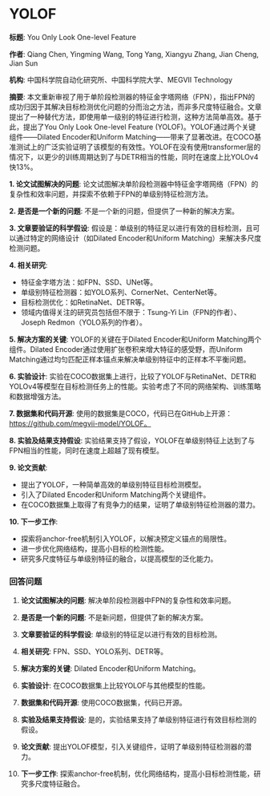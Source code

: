 # YOLOF

**标题**: You Only Look One-level Feature

**作者**: Qiang Chen, Yingming Wang, Tong Yang, Xiangyu Zhang, Jian Cheng, Jian Sun

**机构**: 中国科学院自动化研究所、中国科学院大学、MEGVII Technology

**摘要**: 本文重新审视了用于单阶段检测器的特征金字塔网络（FPN），指出FPN的成功归因于其解决目标检测优化问题的分而治之方法，而非多尺度特征融合。文章提出了一种替代方法，即使用单一级别的特征进行检测，这种方法简单高效。基于此，提出了You Only Look One-level Feature (YOLOF)。YOLOF通过两个关键组件——Dilated Encoder和Uniform Matching——带来了显著改进。在COCO基准测试上的广泛实验证明了该模型的有效性。YOLOF在没有使用transformer层的情况下，以更少的训练周期达到了与DETR相当的性能，同时在速度上比YOLOv4快13%。

**1. 论文试图解决的问题**:
论文试图解决单阶段检测器中特征金字塔网络（FPN）的复杂性和效率问题，并探索不依赖于FPN的单级别特征检测方法。

**2. 是否是一个新的问题**:
不是一个新的问题，但提供了一种新的解决方案。

**3. 文章要验证的科学假设**:
假设是：单级别的特征足以进行有效的目标检测，且可以通过特定的网络设计（如Dilated Encoder和Uniform Matching）来解决多尺度检测问题。

**4. 相关研究**:
- 特征金字塔方法：如FPN、SSD、UNet等。
- 单级别特征检测器：如YOLO系列、CornerNet、CenterNet等。
- 目标检测优化：如RetinaNet、DETR等。
- 领域内值得关注的研究员包括但不限于：Tsung-Yi Lin（FPN的作者）、Joseph Redmon（YOLO系列的作者）。

**5. 解决方案的关键**:
YOLOF的关键在于Dilated Encoder和Uniform Matching两个组件。Dilated Encoder通过使用扩张卷积来增大特征的感受野，而Uniform Matching通过均匀匹配正样本锚点来解决单级别特征中的正样本不平衡问题。

**6. 实验设计**:
实验在COCO数据集上进行，比较了YOLOF与RetinaNet、DETR和YOLOv4等模型在目标检测任务上的性能。实验考虑了不同的网络架构、训练策略和数据增强方法。

**7. 数据集和代码开源**:
使用的数据集是COCO，代码已在GitHub上开源：https://github.com/megvii-model/YOLOF。

**8. 实验及结果支持假设**:
实验结果支持了假设，YOLOF在单级别特征上达到了与FPN相当的性能，同时在速度上超越了现有模型。

**9. 论文贡献**:
- 提出了YOLOF，一种简单高效的单级别特征目标检测模型。
- 引入了Dilated Encoder和Uniform Matching两个关键组件。
- 在COCO数据集上取得了有竞争力的结果，证明了单级别特征检测器的潜力。

**10. 下一步工作**:
- 探索将anchor-free机制引入YOLOF，以解决预定义锚点的局限性。
- 进一步优化网络结构，提高小目标的检测性能。
- 研究多尺度特征与单级别特征的融合，以提高模型的泛化能力。

### 回答问题

1. **论文试图解决的问题**: 解决单阶段检测器中FPN的复杂性和效率问题。

2. **是否是一个新的问题**: 不是新问题，但提供了新的解决方案。

3. **文章要验证的科学假设**: 单级别的特征足以进行有效的目标检测。

4. **相关研究**: FPN、SSD、YOLO系列、DETR等。

5. **解决方案的关键**: Dilated Encoder和Uniform Matching。

6. **实验设计**: 在COCO数据集上比较YOLOF与其他模型的性能。

7. **数据集和代码开源**: 使用COCO数据集，代码已开源。

8. **实验及结果支持假设**: 是的，实验结果支持了单级别特征进行有效目标检测的假设。

9. **论文贡献**: 提出YOLOF模型，引入关键组件，证明了单级别特征检测器的潜力。

10. **下一步工作**: 探索anchor-free机制，优化网络结构，提高小目标检测性能，研究多尺度特征融合。